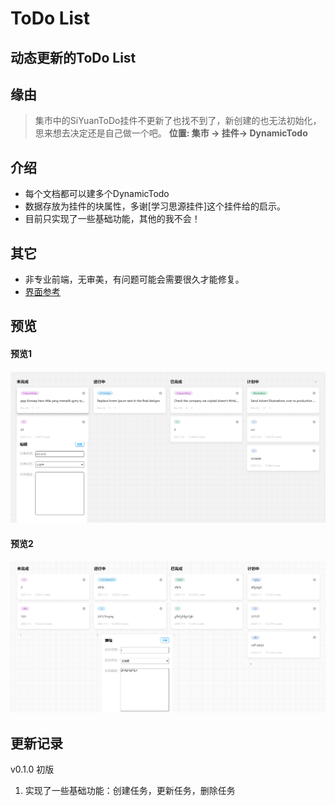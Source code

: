 # ToDo List

## 动态更新的ToDo List

## 缘由

> 集市中的SiYuanToDo挂件不更新了也找不到了，新创建的也无法初始化，思来想去决定还是自己做一个吧。 **位置: 集市 -> 挂件-> DynamicTodo**




## 介绍
* 每个文档都可以建多个DynamicTodo
* 数据存放为挂件的块属性，多谢[学习思源挂件]这个挂件给的启示。
* 目前只实现了一些基础功能，其他的我不会！

## 其它

* 非专业前端，无审美，有问题可能会需要很久才能修复。
* [界面参考](https://dribbble.com/shots/14552329--Exploration-Task-Management-Dashboard/attachments/6241009?mode=media)

## 预览

#### 预览1

![preview](https://github.com/hito0512/DynamicTodo/blob/main/preview/preview.png)

#### 预览2

![preview2](https://github.com/hito0512/DynamicTodo/blob/main/preview/preview2.png)


## 更新记录

v0.1.0 初版
1. 实现了一些基础功能：创建任务，更新任务，删除任务
